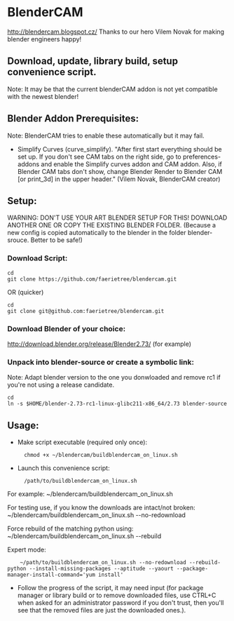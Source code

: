 BlenderCAM
=====
http://blendercam.blogspot.cz/
Thanks to our hero Vilem Novak for making blender engineers happy! 

Download, update, library build, setup convenience script.
-----

Note: It may be that the current blenderCAM addon is not yet compatible with the newest blender!

Blender Addon Prerequisites:
------
Note: BlenderCAM tries to enable these automatically but it may fail.
* Simplify Curves (curve_simplify).
"After first start everything should be set up. If you don't see CAM tabs on the right side, go to preferences-addons and enable the Simplify curves addon and CAM addon. Also, if Blender CAM tabs don't show, change Blender Render to  Blender CAM [or print_3d] in the upper header." (Vilem Novak, BlenderCAM creator)


Setup:
---
WARNING: DON'T USE YOUR ART BLENDER SETUP FOR THIS! DOWNLOAD ANOTHER ONE OR COPY THE EXISTING BLENDER FOLDER. (Because a new config is copied automatically to the blender in the folder blender-srouce. Better to be safe!)


### Download Script:

    cd
    git clone https://github.com/faerietree/blendercam.git

OR (quicker)

    cd
    git clone git@github.com:faerietree/blendercam.git



### Download Blender of your choice:

http://download.blender.org/release/Blender2.73/ (for example)


### Unpack into blender-source or create a symbolic link:
Note: Adapt blender version to the one you donwloaded and remove rc1 if you're not using a release candidate.

    cd
    ln -s $HOME/blender-2.73-rc1-linux-glibc211-x86_64/2.73 blender-source

Usage:
---

* Make script executable (required only once):

        chmod +x ~/blendercam/buildblendercam_on_linux.sh

* Launch this convenience script:

        /path/to/buildblendercam_on_linux.sh

For example:
        ~/blendercam/buildblendercam_on_linux.sh

For testing use, if you know the downloads are intact/not broken:
        ~/blendercam/buildblendercam_on_linux.sh --no-redownload

Force rebuild of the matching python using:
        ~/blendercam/buildblendercam_on_linux.sh --rebuild


Expert mode:

        ~/path/to/buildblendercam_on_linux.sh --no-redownload --rebuild-python --install-missing-packages --aptitude --yaourt --package-manager-install-command='yum install'


* Follow the progress of the script, it may need input (for package manager or library build or to remove downloaded files, use CTRL+C when asked for an administrator password if you don't trust, then you'll see that the removed files are just the downloaded ones.).


